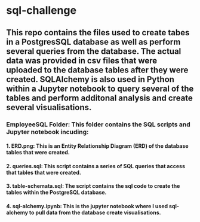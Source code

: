 # sql-challenge

## This repo contains the files used to create tabes in a PostgresSQL database as well as perform several queries from the database.  The actual data was provided in csv files that were uploaded to the database tables after they were created. SQLAlchemy is also used in Python within a Jupyter notebook to query several of the tables and perform additonal analysis and create several visualisations.

### EmployeeSQL Folder:  This folder contains the SQL scripts and Jupyter notebook incuding:

#### 1.  ERD.png:  This is an Entity Relationship Diagram (ERD) of the database tables that were created.
#### 2.  queries.sql:  This script contains a series of SQL queries that access that tables that were created.
#### 3.  table-schemata.sql:  The script contains the sql code to create the tables within the PostgreSQL database. 
#### 4.  sql-alchemy.ipynb:  This is the jupyter notebook where I used sql-alchemy to pull data from the database create visualisations.
